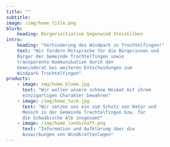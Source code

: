 ```yaml
---
title: ""
subtitle: 
image: /img/home_title.png
blurb:
    heading: Bürgerinitiative Gegenwind Steinhilben
intro:
    heading: "Verhinderung des Windpark in Trochtelfingen!"
    text: "Wir fordern Mitsprache für die Bürgerinnen und
    Bürger der Gemeinde Trochtelfingen sowie
    transparente Kommunikation durch den
    Gemeinderat bei weiteren Entscheidungen zum
    Windpark Trochtelfingen"
products:
    - image: img/home_blume.jpg
      text: "Wir wollen unsere schöne Heimat mit ihrem
      einzigartigen Charakter bewahren"
    - image: /img/home_turm.jpg
      text: "Wir setzen uns ein zum Schutz von Natur und
      Mensch in der Gemeinde Trochtelfingen bzw. für
      die Schwäbische Alb insgesamt"
    - image: /img/home_landschaft.png
      text: "Information und Aufklärung über die
      Auswirkungen von Windkraftanlagen"
---
```


